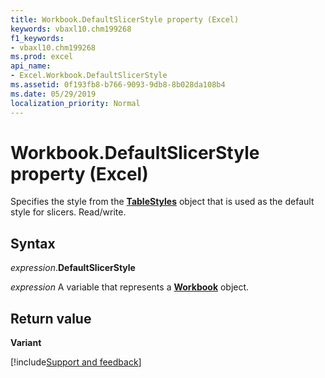 ```yaml
---
title: Workbook.DefaultSlicerStyle property (Excel)
keywords: vbaxl10.chm199268
f1_keywords:
- vbaxl10.chm199268
ms.prod: excel
api_name:
- Excel.Workbook.DefaultSlicerStyle
ms.assetid: 0f193fb8-b766-9093-9db8-8b028da108b4
ms.date: 05/29/2019
localization_priority: Normal
---
```



# Workbook.DefaultSlicerStyle property (Excel)

Specifies the style from the **[TableStyles](Excel.TableStyles.md)** object that is used as the default style for slicers. Read/write.


## Syntax

_expression_.**DefaultSlicerStyle**

_expression_ A variable that represents a **[Workbook](Excel.Workbook.md)** object.


## Return value

**Variant**




[!include[Support and feedback](~/includes/feedback-boilerplate.md)]